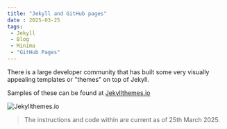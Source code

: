 ```yaml
---
title: "Jekyll and GitHub pages"
date : 2025-03-25
tags:
 - Jekyll
 - Blog
 - Minima
 - "GitHub Pages"
---
```


There is a large developer community that has built some very visually appealing templates or "themes" on top of Jekyll.

Samples of these can be found at [Jekyllthemes.io](https://jekyllthemes.io)

![Jekyllthemes.io](/assets/images/jekyllthemes.jpg)



> The instructions and code within are current as of 25th March 2025.
